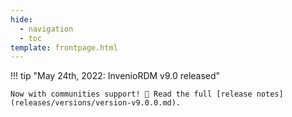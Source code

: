 ```yaml
---
hide:
  - navigation
  - toc
template: frontpage.html
---
```


!!! tip "May 24th, 2022: InvenioRDM v9.0 released"

    Now with communities support! 🚀 Read the full [release notes](releases/versions/version-v9.0.0.md).
